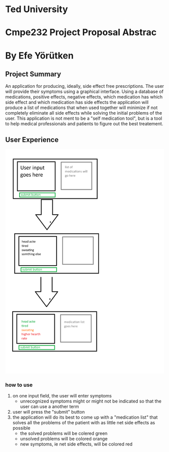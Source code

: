 # Ted University
# Cmpe232 Project Proposal Abstrac
# By Efe Yörütken
## Project Summary
An application for producing, ideally, side effect free prescriptions. The user will provide their symptoms using a graphical interface.
Using a database of medications, positive effects, negative effects, which medication has which side effect and which medication has side effects the application
will produce a list of medications that when used together will minimize if not completely eliminate all side effects while solving the initial problems of the user.
This application is not ment to be a "self medication tool", but is a tool to help medical professionals and patients to figure out the best treatement.

## User Experience

![ux_exp](ux_design.png)

### how to use
1. on one input field, the user will enter symptoms
    - unrecognized symptoms might or might not be indicated so that the user can use a another term
1. user will press the "submit" button
1. the application will do its best to come up with a "medication list" that solves all the problems of the patient with as little net side effects as possible
    - the solved problems will be colered green
    - unsolved problems will be colored orange
    - new symptoms, ie net side effects, will be colored red

